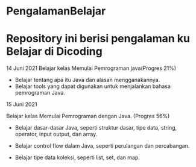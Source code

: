 # PengalamanBelajar
Repository ini berisi pengalaman ku Belajar di Dicoding
==
14 Juni 2021
Belajar kelas Memulai Pemrograman java(Progres 21%)
   * Belajar tentang apa itu Java dan alasan mengganakannya.
   * Belajar tools yang dapat digunakan untuk menjalankan bahasa pemrograman Java.


15 Juni 2021

Belajar kelas Memulai Pemrograman dengan Java. (Progres 56%)

  * Belajar dasar-dasar Java, seperti struktur dasar, tipe data, string, operator, input output, dan array.

  * Belajar control flow dalam Java, seperti perulangan dan percabangan.

  * Belajar tipe data koleksi, seperti list, set, dan map.
